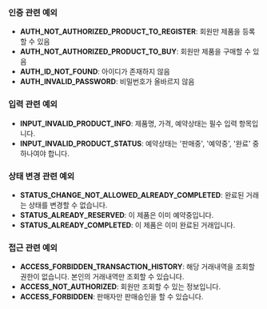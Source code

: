 ### 인증 관련 예외

- **AUTH_NOT_AUTHORIZED_PRODUCT_TO_REGISTER**: 회원만 제품을 등록할 수 있음
- **AUTH_NOT_AUTHORIZED_PRODUCT_TO_BUY**: 회원만 제품을 구매할 수 있음
- **AUTH_ID_NOT_FOUND**: 아이디가 존재하지 않음
- **AUTH_INVALID_PASSWORD**: 비밀번호가 올바르지 않음

### 입력 관련 예외

- **INPUT_INVALID_PRODUCT_INFO**: 제품명, 가격, 예약상태는 필수 입력 항목입니다.
- **INPUT_INVALID_PRODUCT_STATUS**: 예약상태는 '판매중', '예약중', '완료' 중 하나여야 합니다.

### 상태 변경 관련 예외

- **STATUS_CHANGE_NOT_ALLOWED_ALREADY_COMPLETED**: 완료된 거래는 상태를 변경할 수 없습니다.
- **STATUS_ALREADY_RESERVED**: 이 제품은 이미 예약중입니다.
- **STATUS_ALREADY_COMPLETED**: 이 제품은 이미 완료된 거래입니다.

### 접근 관련 예외

- **ACCESS_FORBIDDEN_TRANSACTION_HISTORY**: 해당 거래내역을 조회할 권한이 없습니다. 본인의 거래내역만 조회할 수 있습니다.
- **ACCESS_NOT_AUTHORIZED**: 회원만 조회할 수 있는 정보입니다.
- **ACCESS_FORBIDDEN**: 판매자만 판매승인을 할 수 있습니다.